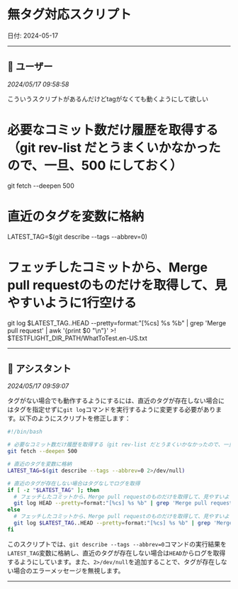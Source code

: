 # 無タグ対応スクリプト

日付: 2024-05-17

---

## 👤 ユーザー
*2024/05/17 09:58:58*

こういうスクリプトがあるんだけどtagがなくても動くようにして欲しい

  # 必要なコミット数だけ履歴を取得する（git rev-list だとうまくいかなかったので、一旦、500 にしておく）
  git fetch --deepen 500

  # 直近のタグを変数に格納
  LATEST_TAG=$(git describe --tags --abbrev=0)

  # フェッチしたコミットから、Merge pull requestのものだけを取得して、見やすいように1行空ける
  git log $LATEST_TAG..HEAD --pretty=format:"[%cs] %s %b" | grep 'Merge pull request' | awk '{print $0 "\n"}' &gt;! $TESTFLIGHT_DIR_PATH/WhatToTest.en-US.txt

---

## 🤖 アシスタント
*2024/05/17 09:59:07*

タグがない場合でも動作するようにするには、直近のタグが存在しない場合にはタグを指定せずに`git log`コマンドを実行するように変更する必要があります。以下のようにスクリプトを修正します：

```bash
#!/bin/bash

# 必要なコミット数だけ履歴を取得する（git rev-list だとうまくいかなかったので、一旦、500 にしておく）
git fetch --deepen 500

# 直近のタグを変数に格納
LATEST_TAG=$(git describe --tags --abbrev=0 2>/dev/null)

# 直近のタグが存在しない場合はタグなしでログを取得
if [ -z "$LATEST_TAG" ]; then
  # フェッチしたコミットから、Merge pull requestのものだけを取得して、見やすいように1行空ける
  git log HEAD --pretty=format:"[%cs] %s %b" | grep 'Merge pull request' | awk '{print $0 "\n"}' > $TESTFLIGHT_DIR_PATH/WhatToTest.en-US.txt
else
  # フェッチしたコミットから、Merge pull requestのものだけを取得して、見やすいように1行空ける
  git log $LATEST_TAG..HEAD --pretty=format:"[%cs] %s %b" | grep 'Merge pull request' | awk '{print $0 "\n"}' > $TESTFLIGHT_DIR_PATH/WhatToTest.en-US.txt
fi
```

このスクリプトでは、`git describe --tags --abbrev=0`コマンドの実行結果を`LATEST_TAG`変数に格納し、直近のタグが存在しない場合は`HEAD`からログを取得するようにしています。また、`2>/dev/null`を追加することで、タグが存在しない場合のエラーメッセージを無視します。

---
